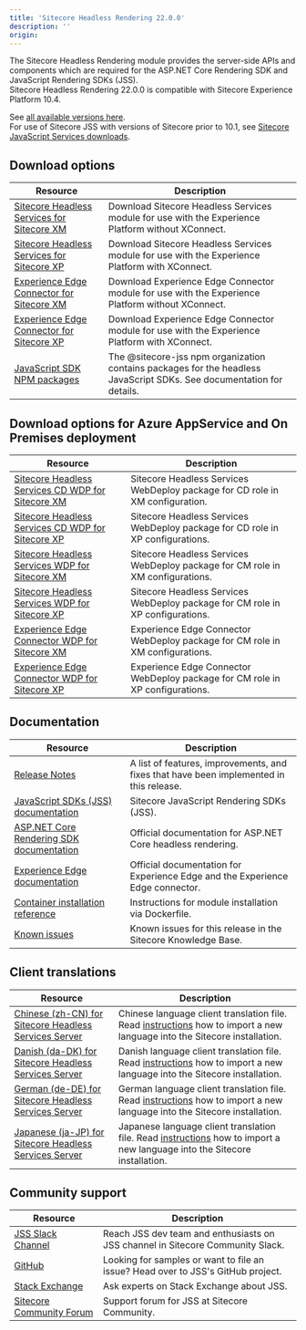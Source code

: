 ```yaml
---
title: 'Sitecore Headless Rendering 22.0.0'
description: ''
origin:
---
```


The Sitecore Headless Rendering module provides the server-side APIs and components which are required for the ASP.NET Core Rendering SDK and JavaScript Rendering SDKs (JSS).\
Sitecore Headless Rendering 22.0.0 is compatible with Sitecore Experience Platform 10.4.

See [all available versions here](/downloads/Sitecore_Headless_Rendering).\
For use of Sitecore JSS with versions of Sitecore prior to 10.1, see [Sitecore JavaScript Services downloads](/downloads/Sitecore_JavaScript_Services).

## Download options

| Resource                                                                                                                                                                                                                                                                    | Description                                                                                                           |
| --------------------------------------------------------------------------------------------------------------------------------------------------------------------------------------------------------------------------------------------------------------------------- | --------------------------------------------------------------------------------------------------------------------- |
| [Sitecore Headless Services for Sitecore XM](https://scdp.blob.core.windows.net/downloads/Sitecore%20Headless%20Rendering/22x/Sitecore%20Headless%20Rendering%202200/Secure/Sitecore%20Headless%20Services%20Server%20XM%2022.0.11.zip)                                     | Download Sitecore Headless Services module for use with the Experience Platform without XConnect.                     |
| [Sitecore Headless Services for Sitecore XP](https://scdp.blob.core.windows.net/downloads/Sitecore%20Headless%20Rendering/22x/Sitecore%20Headless%20Rendering%202200/Secure/Sitecore%20Headless%20Services%20Server%20XP%2022.0.11.zip)                                     | Download Sitecore Headless Services module for use with the Experience Platform with XConnect.                        |
| [Experience Edge Connector for Sitecore XM](https://scdp.blob.core.windows.net/downloads/Sitecore%20Headless%20Rendering/22x/Sitecore%20Headless%20Rendering%202200/Secure/Sitecore%20ExperienceEdge%20Connector%20for%20Sitecore%2010.4.0%20XM%2022.0.2%20rev.%200002.zip) | Download Experience Edge Connector module for use with the Experience Platform without XConnect.                      |
| [Experience Edge Connector for Sitecore XP](https://scdp.blob.core.windows.net/downloads/Sitecore%20Headless%20Rendering/22x/Sitecore%20Headless%20Rendering%202200/Secure/Sitecore%20ExperienceEdge%20Connector%20for%20Sitecore%2010.4.0%20XP%2022.0.2%20rev.%200002.zip) | Download Experience Edge Connector module for use with the Experience Platform with XConnect.                         |
| [JavaScript SDK NPM packages](https://www.npmjs.com/org/sitecore-jss)                                                                                                                                                                                                       | The @sitecore-jss npm organization contains packages for the headless JavaScript SDKs. See documentation for details. |

## Download options for Azure AppService and On Premises deployment

| Resource                                                                                                                                                                                                                                                                              | Description                                                                    |
| ------------------------------------------------------------------------------------------------------------------------------------------------------------------------------------------------------------------------------------------------------------------------------------- | ------------------------------------------------------------------------------ |
| [Sitecore Headless Services CD WDP for Sitecore XM](https://scdp.blob.core.windows.net/downloads/Sitecore%20Headless%20Rendering/22x/Sitecore%20Headless%20Rendering%202200/Secure/Sitecore%20Headless%20Services%20Server%20XM%20CD%2022.0.11.scwdp.zip)                             | Sitecore Headless Services WebDeploy package for CD role in XM configuration.  |
| [Sitecore Headless Services CD WDP for Sitecore XP](https://scdp.blob.core.windows.net/downloads/Sitecore%20Headless%20Rendering/22x/Sitecore%20Headless%20Rendering%202200/Secure/Sitecore%20Headless%20Services%20Server%20XP%20CD%2022.0.11.scwdp.zip)                             | Sitecore Headless Services WebDeploy package for CD role in XP configurations. |
| [Sitecore Headless Services WDP for Sitecore XM](https://scdp.blob.core.windows.net/downloads/Sitecore%20Headless%20Rendering/22x/Sitecore%20Headless%20Rendering%202200/Secure/Sitecore%20Headless%20Services%20Server%20XM%2022.0.11.scwdp.zip)                                     | Sitecore Headless Services WebDeploy package for CM role in XM configurations. |
| [Sitecore Headless Services WDP for Sitecore XP](https://scdp.blob.core.windows.net/downloads/Sitecore%20Headless%20Rendering/22x/Sitecore%20Headless%20Rendering%202200/Secure/Sitecore%20Headless%20Services%20Server%20XP%2022.0.11.scwdp.zip)                                     | Sitecore Headless Services WebDeploy package for CM role in XP configurations. |
| [Experience Edge Connector WDP for Sitecore XM](https://scdp.blob.core.windows.net/downloads/Sitecore%20Headless%20Rendering/22x/Sitecore%20Headless%20Rendering%202200/Secure/Sitecore%20ExperienceEdge%20Connector%20for%20Sitecore%2010.4.0%20XM%2022.0.2%20rev.%200002.scwdp.zip) | Experience Edge Connector WebDeploy package for CM role in XM configurations.  |
| [Experience Edge Connector WDP for Sitecore XP](https://scdp.blob.core.windows.net/downloads/Sitecore%20Headless%20Rendering/22x/Sitecore%20Headless%20Rendering%202200/Secure/Sitecore%20ExperienceEdge%20Connector%20for%20Sitecore%2010.4.0%20XP%2022.0.2%20rev.%200002.scwdp.zip) | Experience Edge Connector WebDeploy package for CM role in XP configurations.  |

## Documentation

| Resource                                                                                                                                                           | Description                                                                             |
| ------------------------------------------------------------------------------------------------------------------------------------------------------------------ | --------------------------------------------------------------------------------------- |
| [Release Notes](/downloads/Sitecore_Headless_Rendering/22x/Sitecore_Headless_Rendering_2200/Release_Notes)                                                         | A list of features, improvements, and fixes that have been implemented in this release. |
| [JavaScript SDKs (JSS) documentation](https://doc.sitecore.com/xp/en/developers/hd/22/sitecore-headless-development/sitecore-javascript-rendering-sdks--jss-.html) | Sitecore JavaScript Rendering SDKs (JSS).                                               |
| [ASP.NET Core Rendering SDK documentation](https://doc.sitecore.com/xp/en/developers/hd/22/sitecore-headless-development/index-en.html)                            | Official documentation for ASP.NET Core headless rendering.                             |
| [Experience Edge documentation](https://doc.sitecore.com/xp/en/developers/hd/22/sitecore-headless-development/sitecore-experience-edge-for-xm.html)                | Official documentation for Experience Edge and the Experience Edge connector.           |
| [Container installation reference](https://doc.sitecore.com/en/developers/104/developer-tools/sitecore-module-reference.html)                                      | Instructions for module installation via Dockerfile.                                    |
| [Known issues](https://kb.sitecore.net/articles/545609)                                                                                                            | Known issues for this release in the Sitecore Knowledge Base.                           |

## Client translations

| Resource                                                                                                                                                                                                                                                   | Description                                                                                                                                                                                                                                   |
| ---------------------------------------------------------------------------------------------------------------------------------------------------------------------------------------------------------------------------------------------------------- | --------------------------------------------------------------------------------------------------------------------------------------------------------------------------------------------------------------------------------------------- |
| [Chinese (zh-CN) for Sitecore Headless Services Server](<https://scdp.blob.core.windows.net/downloads/Sitecore%20Headless%20Rendering/22x/Sitecore%20Headless%20Rendering%202200/Secure/Sitecore%20Headless%20Services%20Server%2022.0.11%20(zh-CN).zip>)  | Chinese language client translation file. Read [instructions](https://doc.sitecore.com/xp/en/users/104/sitecore-experience-platform/add-a-new-language-to-system-settings.html) how to import a new language into the Sitecore installation.  |
| [Danish (da-DK) for Sitecore Headless Services Server](<https://scdp.blob.core.windows.net/downloads/Sitecore%20Headless%20Rendering/22x/Sitecore%20Headless%20Rendering%202200/Secure/Sitecore%20Headless%20Services%20Server%2022.0.11%20(da-DK).zip>)   | Danish language client translation file. Read [instructions](https://doc.sitecore.com/xp/en/users/104/sitecore-experience-platform/add-a-new-language-to-system-settings.html) how to import a new language into the Sitecore installation.   |
| [German (de-DE) for Sitecore Headless Services Server](<https://scdp.blob.core.windows.net/downloads/Sitecore%20Headless%20Rendering/22x/Sitecore%20Headless%20Rendering%202200/Secure/Sitecore%20Headless%20Services%20Server%2022.0.11%20(de-DE).zip>)   | German language client translation file. Read [instructions](https://doc.sitecore.com/xp/en/users/104/sitecore-experience-platform/add-a-new-language-to-system-settings.html) how to import a new language into the Sitecore installation.   |
| [Japanese (ja-JP) for Sitecore Headless Services Server](<https://scdp.blob.core.windows.net/downloads/Sitecore%20Headless%20Rendering/22x/Sitecore%20Headless%20Rendering%202200/Secure/Sitecore%20Headless%20Services%20Server%2022.0.11%20(ja-JP).zip>) | Japanese language client translation file. Read [instructions](https://doc.sitecore.com/xp/en/users/104/sitecore-experience-platform/add-a-new-language-to-system-settings.html) how to import a new language into the Sitecore installation. |

## Community support

| Resource                                                                   | Description                                                                      |
| -------------------------------------------------------------------------- | -------------------------------------------------------------------------------- |
| [JSS Slack Channel](https://sitecorechat.slack.com/messages/jss)           | Reach JSS dev team and enthusiasts on JSS channel in Sitecore Community Slack.   |
| [GitHub](https://github.com/sitecore/jss)                                  | Looking for samples or want to file an issue? Head over to JSS's GitHub project. |
| [Stack Exchange](https://sitecore.stackexchange.com/questions/tagged/jss)  | Ask experts on Stack Exchange about JSS.                                         |
| [Sitecore Community Forum](https://community.sitecore.net/developers/f/40) | Support forum for JSS at Sitecore Community.                                     |
